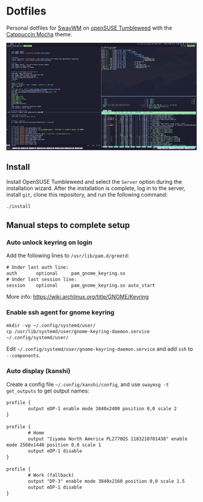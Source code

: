 # Dotfiles

Personal dotfiles for [SwayWM](https://swaywm.org/) on [openSUSE Tumbleweed](https://get.opensuse.org/tumbleweed/) with the [Catppuccin Mocha](https://github.com/catppuccin/catppuccin) theme.

![Screenshot](/assets/screenshot.png)

## Install

Install OpenSUSE Tumbleweed and select the `Server` option during the installation
wizard. After the installation is complete, log in to the server, install `git`,
clone this repository, and run the following command:

```bash
./install
```

## Manual steps to complete setup

### Auto unlock keyring on login

Add the following lines to `/usr/lib/pam.d/greetd`:

```
# Under last auth line:
auth       optional     pam_gnome_keyring.so
# Under last session line:
session    optional     pam_gnome_keyring.so auto_start
```

More info: https://wiki.archlinux.org/title/GNOME/Keyring

### Enable ssh agent for gnome keyring

```
mkdir -vp ~/.config/systemd/user/
cp /usr/lib/systemd/user/gnome-keyring-daemon.service ~/.config/systemd/user/
```

Edit `~/.config/systemd/user/gnome-keyring-daemon.service` and add `ssh` to `--components`.

### Auto display (kanshi)

Create a config file `~/.config/kanshi/config`, and use `swaymsg -t get_outputs` to get output names:

```
profile {
        output eDP-1 enable mode 3840x2400 position 0,0 scale 2
}

profile {
        # Home
        output "Iiyama North America PL2770QS 1183210701438" enable mode 2560x1440 position 0,0 scale 1
        output eDP-1 disable
}

profile {
        # Work (fallback)
        output "DP-3" enable mode 3840x2160 position 0,0 scale 1.5
        output eDP-1 disable
}
```
